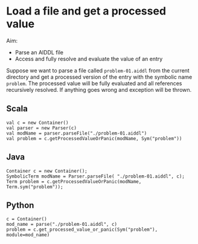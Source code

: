 # Load a file and get a processed value

Aim:

- Parse an AIDDL file
- Access and fully resolve and evaluate the value of an entry

Suppose we want to parse a file called `problem-01.aiddl` from the current directory and
get a processed version of the entry with the symbolic name `problem`. The
processed value will be fully evaluated and all references recursively resolved.
If anything goes wrong and exception will be thrown.

## Scala

    val c = new Container()
    val parser = new Parser(c)
    val modName = parser.parseFile("./problem-01.aiddl")
    val problem = c.getProcessedValueOrPanic(modName, Sym("problem"))

## Java

    Container c = new Container();
	SymbolicTerm modName = Parser.parseFile( "./problem-01.aiddl", c);
    Term problem = c.getProcessedValueOrPanic(modName, Term.sym("problem"));

## Python

    c = Container()
    mod_name = parse("./problem-01.aiddl", c)
    problem = c.get_processed_value_or_panic(Sym("problem"), module=mod_name)

    

